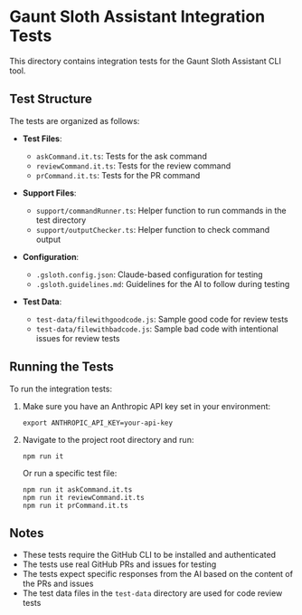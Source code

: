 # Gaunt Sloth Assistant Integration Tests

This directory contains integration tests for the Gaunt Sloth Assistant CLI tool.

## Test Structure

The tests are organized as follows:

- **Test Files**:
  - `askCommand.it.ts`: Tests for the ask command
  - `reviewCommand.it.ts`: Tests for the review command
  - `prCommand.it.ts`: Tests for the PR command

- **Support Files**:
  - `support/commandRunner.ts`: Helper function to run commands in the test directory
  - `support/outputChecker.ts`: Helper function to check command output

- **Configuration**:
  - `.gsloth.config.json`: Claude-based configuration for testing
  - `.gsloth.guidelines.md`: Guidelines for the AI to follow during testing

- **Test Data**:
  - `test-data/filewithgoodcode.js`: Sample good code for review tests
  - `test-data/filewithbadcode.js`: Sample bad code with intentional issues for review tests

## Running the Tests

To run the integration tests:

1. Make sure you have an Anthropic API key set in your environment:
   ```
   export ANTHROPIC_API_KEY=your-api-key
   ```

2. Navigate to the project root directory and run:
   ```
   npm run it
   ```

   Or run a specific test file:
   ```
   npm run it askCommand.it.ts
   npm run it reviewCommand.it.ts
   npm run it prCommand.it.ts
   ```

## Notes

- These tests require the GitHub CLI to be installed and authenticated
- The tests use real GitHub PRs and issues for testing
- The tests expect specific responses from the AI based on the content of the PRs and issues
- The test data files in the `test-data` directory are used for code review tests
